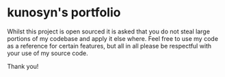 # kunosyn's portfolio

Whilst this project is open sourced it is asked that you do not steal large portions of my codebase and apply it else where. Feel free to use my code as a reference for certain features, but all in all please be respectful with your use of my source code.

Thank you!